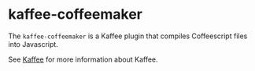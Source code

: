 kaffee-coffeemaker
==================
The `kaffee-coffeemaker` is a Kaffee plugin that compiles Coffeescript files into Javascript.

See [Kaffee](https://www.github.com/FabianM/kaffee) for more information about Kaffee.
